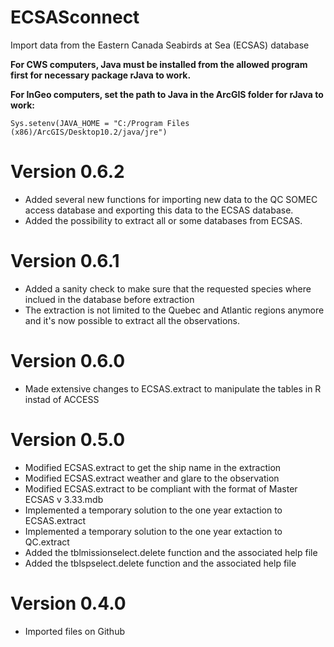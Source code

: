ECSASconnect
=======
Import data from the Eastern Canada Seabirds at Sea (ECSAS) database

**For CWS computers, Java must be installed from the allowed program first for necessary package rJava to work.**

**For InGeo computers, set the path to Java in the ArcGIS folder for rJava to work:**

`Sys.setenv(JAVA_HOME = "C:/Program Files (x86)/ArcGIS/Desktop10.2/java/jre")`


Version 0.6.2
=======
* Added several new functions for importing new data to the QC SOMEC access database and exporting this data to the ECSAS database. 
* Added the possibility to extract all or some databases from ECSAS.

Version 0.6.1
=======
* Added a sanity check to make sure that the requested species where inclued in the database before extraction
* The extraction is not limited to the Quebec and Atlantic regions anymore and it's now possible to extract all the observations. 

Version 0.6.0
=======
* Made extensive changes to ECSAS.extract to manipulate the tables in R instad of ACCESS

Version 0.5.0
=======
* Modified ECSAS.extract to get the ship name in the extraction
* Modified ECSAS.extract weather and glare to the observation
* Modified ECSAS.extract to be compliant with the format of Master ECSAS v 3.33.mdb
* Implemented a temporary solution to the one year extaction to ECSAS.extract
* Implemented a temporary solution to the one year extaction to QC.extract
* Added the tblmissionselect.delete function and the associated help file
* Added the tblspselect.delete function and the associated help file

Version 0.4.0
=======
* Imported files on Github
